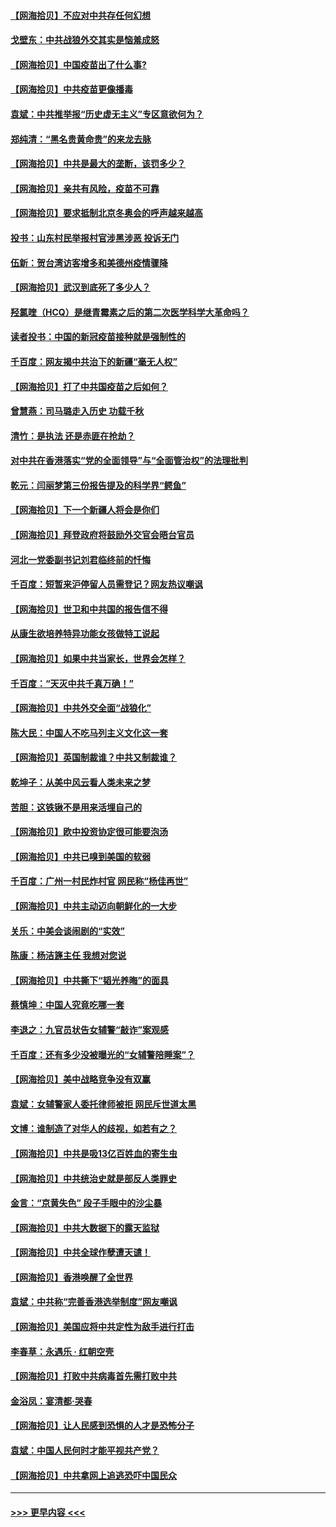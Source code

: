 #### [【网海拾贝】不应对中共存任何幻想](../pages/nsc993/n12881460.md?t=04160902) 
#### [戈壁东：中共战狼外交其实是恼羞成怒](../pages/nsc993/n12880392.md?t=04160902) 
#### [【网海拾贝】中国疫苗出了什么事?](../pages/nsc993/n12879124.md?t=04160902) 
#### [【网海拾贝】中共疫苗更像播毒](../pages/nsc993/n12876631.md?t=04160902) 
#### [袁斌：中共推举报“历史虚无主义”专区意欲何为？](../pages/nsc993/n12876530.md?t=04160902) 
#### [郑纯清：“黑名贵黄命贵”的来龙去脉](../pages/nsc993/n12875589.md?t=04160902) 
#### [【网海拾贝】中共是最大的垄断，该罚多少？](../pages/nsc993/n12874006.md?t=04160902) 
#### [【网海拾贝】亲共有风险，疫苗不可靠](../pages/nsc993/n12872224.md?t=04160902) 
#### [【网海拾贝】要求抵制北京冬奥会的呼声越来越高](../pages/nsc993/n12868962.md?t=04160902) 
#### [投书：山东村民举报村官涉黑涉恶 投诉无门](../pages/nsc993/n12869726.md?t=04160902) 
#### [伍新：贺台湾访客增多和美德州疫情骤降](../pages/nsc993/n12865651.md?t=04160902) 
#### [【网海拾贝】武汉到底死了多少人？](../pages/nsc993/n12863707.md?t=04160902) 
#### [羟氯喹（HCQ）是继青霉素之后的第二次医学科学大革命吗？](../pages/nsc993/n12638564.md?t=04160902) 
#### [读者投书：中国的新冠疫苗接种就是强制性的](../pages/nsc993/n12859932.md?t=04160902) 
#### [千百度：网友揭中共治下的新疆“毫无人权”](../pages/nsc993/n12858385.md?t=04160902) 
#### [【网海拾贝】打了中共国疫苗之后如何？](../pages/nsc993/n12857866.md?t=04160902) 
#### [曾慧燕：司马璐走入历史 功载千秋](../pages/nsc993/n12856996.md?t=04160902) 
#### [清竹：是执法 还是赤匪在抢劫？](../pages/nsc993/n12856952.md?t=04160902) 
#### [对中共在香港落实“党的全面领导”与“全面管治权”的法理批判](../pages/nsc993/n12856929.md?t=04160902) 
#### [乾元：闫丽梦第三份报告提及的科学界“鳄鱼”](../pages/nsc993/n12855985.md?t=04160902) 
#### [【网海拾贝】下一个新疆人将会是你们](../pages/nsc993/n12855864.md?t=04160902) 
#### [【网海拾贝】拜登政府将鼓励外交官会晤台官员](../pages/nsc993/n12853615.md?t=04160902) 
#### [河北一党委副书记刘君临终前的忏悔](../pages/nsc993/n12849420.md?t=04160902) 
#### [千百度：短暂来沪停留人员需登记？网友热议嘲讽](../pages/nsc993/n12853497.md?t=04160902) 
#### [【网海拾贝】世卫和中共国的报告信不得](../pages/nsc993/n12850902.md?t=04160902) 
#### [从康生欲培养特异功能女孩做特工说起](../pages/nsc993/n12849289.md?t=04160902) 
#### [【网海拾贝】如果中共当家长，世界会怎样？](../pages/nsc993/n12848436.md?t=04160902) 
#### [千百度：“天灭中共千真万确！”](../pages/nsc993/n12845659.md?t=04160902) 
#### [【网海拾贝】中共外交全面“战狼化”](../pages/nsc993/n12845607.md?t=04160902) 
#### [陈大民：中国人不吃马列主义文化这一套](../pages/nsc993/n12842496.md?t=04160902) 
#### [【网海拾贝】英国制裁谁？中共又制裁谁？](../pages/nsc993/n12840909.md?t=04160902) 
#### [乾坤子：从美中风云看人类未来之梦](../pages/nsc993/n12840590.md?t=04160902) 
#### [苦胆：这铁锹不是用来活埋自己的](../pages/nsc993/n12839512.md?t=04160902) 
#### [【网海拾贝】欧中投资协定很可能要泡汤](../pages/nsc993/n12835122.md?t=04160902) 
#### [【网海拾贝】中共已嗅到美国的软弱](../pages/nsc993/n12832411.md?t=04160902) 
#### [千百度：广州一村民炸村官 网民称“杨佳再世”](../pages/nsc993/n12832380.md?t=04160902) 
#### [【网海拾贝】中共主动迈向朝鲜化的一大步](../pages/nsc993/n12829887.md?t=04160902) 
#### [关乐：中美会谈闹剧的“实效”](../pages/nsc993/n12826698.md?t=04160902) 
#### [陈康：杨洁篪主任  我想对您说](../pages/nsc993/n12826609.md?t=04160902) 
#### [【网海拾贝】中共撕下“韬光养晦”的面具](../pages/nsc993/n12826459.md?t=04160902) 
#### [蔡慎坤：中国人究竟吃哪一套](../pages/nsc993/n12826010.md?t=04160902) 
#### [李退之：九官员状告女辅警“敲诈”案观感](../pages/nsc993/n12823984.md?t=04160902) 
#### [千百度：还有多少没被曝光的“女辅警陪睡案”？](../pages/nsc993/n12822136.md?t=04160902) 
#### [【网海拾贝】美中战略竞争没有双赢](../pages/nsc993/n12822105.md?t=04160902) 
#### [袁斌：女辅警家人委托律师被拒 网民斥世道太黑](../pages/nsc993/n12822004.md?t=04160902) 
#### [文博：谁制造了对华人的歧视，如若有之？](../pages/nsc993/n12821635.md?t=04160902) 
#### [【网海拾贝】中共是吸13亿百姓血的寄生虫](../pages/nsc993/n12819191.md?t=04160902) 
#### [【网海拾贝】中共统治史就是部反人类罪史](../pages/nsc993/n12816738.md?t=04160902) 
#### [金言：“京黄失色” 段子手眼中的沙尘暴](../pages/nsc993/n12815700.md?t=04160902) 
#### [【网海拾贝】中共大数据下的露天监狱](../pages/nsc993/n12811075.md?t=04160902) 
#### [【网海拾贝】中共全球作孽遭天谴！](../pages/nsc993/n12810258.md?t=04160902) 
#### [【网海拾贝】香港唤醒了全世界](../pages/nsc993/n12809100.md?t=04160902) 
#### [袁斌：中共称“完善香港选举制度”网友嘲讽](../pages/nsc993/n12808994.md?t=04160902) 
#### [【网海拾贝】美国应将中共定性为敌手进行打击](../pages/nsc993/n12806870.md?t=04160902) 
#### [李春草：永遇乐 · 红朝空壳](../pages/nsc993/n12805365.md?t=04160902) 
#### [【网海拾贝】打败中共病毒首先需打败中共](../pages/nsc993/n12803930.md?t=04160902) 
#### [金浴凤：宴清都‧哭春](../pages/nsc993/n12801601.md?t=04160902) 
#### [【网海拾贝】让人民感到恐惧的人才是恐怖分子](../pages/nsc993/n12799347.md?t=04160902) 
#### [袁斌：中国人民何时才能平视共产党？](../pages/nsc993/n12799306.md?t=04160902) 
#### [【网海拾贝】中共拿网上追逃恐吓中国民众](../pages/nsc993/n12796905.md?t=04160902) 

----
#### [ >>> 更早内容 <<< ](../indexes/nsc993-earlier.md)
